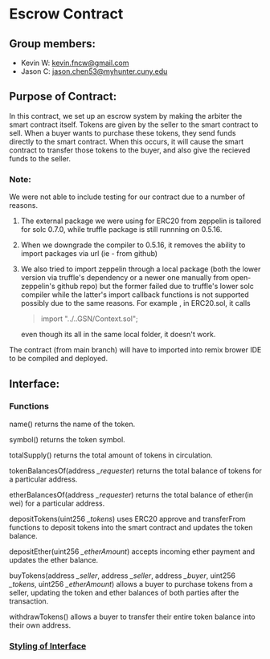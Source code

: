 # Escrow Contract

## Group members:

-   Kevin W: kevin.fncw@gmail.com
-   Jason C: jason.chen53@myhunter.cuny.edu

## Purpose of Contract:

In this contract, we set up an escrow system by making the arbiter the smart contract itself. Tokens are given by the seller to the smart contract to sell. When a buyer wants to purchase these tokens, they send funds directly to the smart contract. When this occurs, it will cause the smart contract to transfer those tokens to the buyer, and also give the recieved funds to the seller.

### Note:

We were not able to include testing for our contract due to a number of reasons.
1) The external package we were using for ERC20 from zeppelin is tailored for solc 0.7.0, while truffle package is still runnning on 0.5.16.
2) When we downgrade the compiler to 0.5.16, it removes the ability to import packages via url (ie - from github)
3) We also tried to import zeppelin through a local package (both the lower version via truffle's dependency or a newer one manually from open-zeppelin's github repo)
   but the former failed due to truffle's lower solc compiler while the latter's import callback functions is not supported possibly due to the same reasons.
   For example , in ERC20.sol, it calls 
   > import "../..GSN/Context.sol";
  
   even though its all in the same local folder, it doesn't work.
   
The contract (from main branch) will have to imported into remix brower IDE to be compiled and deployed.

## Interface:
### Functions

name() returns the name of the token.

symbol() returns the token symbol.

totalSupply() returns the total amount of tokens in circulation.

tokenBalancesOf(address <i>_requester</i>) returns the total balance of tokens for a particular address.

etherBalancesOf(address <i>_requester</i>) returns the total balance of ether(in wei) for a particular address.

depositTokens(uint256 <i>_tokens</i>) uses ERC20 approve and transferFrom functions to deposit tokens into the smart contract and updates the token balance.

depositEther(uint256 <i>_etherAmount</i>) accepts incoming ether payment and updates the ether balance.

buyTokens(address <i>_seller</i>, address <i>_seller</i>, 
        address <i>_buyer</i>, 
        uint256 <i>_tokens</i>, 
        uint256 <i>_etherAmount</i>) allows a buyer to purchase tokens from a seller, updating the token and ether balances of both parties after the transaction.

withdrawTokens() allows a buyer to transfer their entire token balance into their own address.

### [Styling of Interface](https://solidity.readthedocs.io/en/v0.5.13/style-guide.html)
